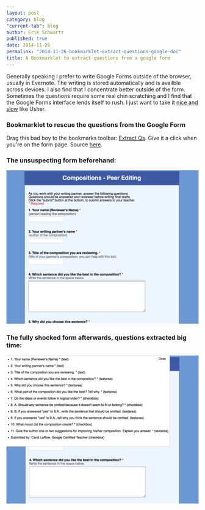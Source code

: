 ```yaml
---
layout: post
category: blog
"current-tab": blog
author: Erik Schwartz
published: true
date: 2014-11-26
permalink: "2014-11-26-bookmarklet-extract-questions-google-doc"
title: A Bookmarklet to extract questions from a google form
---
```


Generally speaking I prefer to write Google Forms outside of the browser, usually in Evernote. The writing is stored automatically and is availble across devices. I also find that I concentrate better outside of the form. Sometimes the questions require some real chin scratching and I find that the Google Forms interface lends itself to rush. I just want to take it [nice and slow](https://www.youtube.com/watch?v=RQeZZnwmuMo) like Usher.

### Bookmarklet to rescue the questions from the Google Form

Drag this bad boy to the bookmarks toolbar: <a href="javascript:void(function () {
var jsCode = document.createElement('script');
jsCode.setAttribute('src', 'https://gist.githubusercontent.com/eeeschwartz/6086efb174d6dc076fc6/raw/main.js');
document.body.appendChild(jsCode);
}())">Extract Qs</a>. Give it a click when you're on the form page. Source [here](https://gist.github.com/eeeschwartz/6086efb174d6dc076fc6).

### The unsuspecting form beforehand:

![image](images/google-form.png)

### The fully shocked form afterwards, questions extracted big time:

![image](images/google-form-extracted.png)